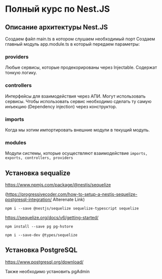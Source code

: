 # Полный курс по Nest.JS

## Описание архитектуры Nest.JS

Создаем файл main.ts в котором слушаем необходимый порт
Создаем главный модуль app.module.ts в который передаем параметры:
### providers
Любые сервисы, которые продекорированы через Injectable. Содержат тонкую логику.
### controllers
Интерфейсы для взаимодействия через АПИ. Могут использовать сервисы. Чтобы использовать сервис необходимо сделать ту самую инъекцию (Dependency injection) через конструктор.
### imports
Когда мы хотим импортировать внешние модули в текущий модуль.
### modules
Модули системы, которые осуществляют взаимодействие `imports, exports, controllers, providers`

## Установка sequalize

https://www.npmjs.com/package/@nestjs/sequelize 

(https://progressivecoder.com/how-to-setup-a-nestjs-sequelize-postgresql-integration/ Alterenate Link)

    npm i --save @nestjs/sequelize sequelize-typescript sequelize

https://sequelize.org/docs/v6/getting-started/

    npm install --save pg pg-hstore

    npm i --save-dev @types/sequelize

## Установка PostgreSQL

https://www.postgresql.org/download/

Также необходимо установить pgAdmin
